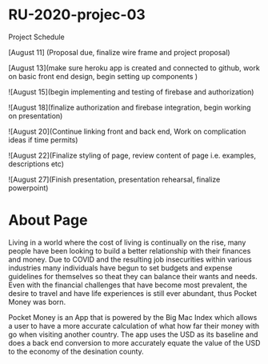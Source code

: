 # RU-2020-projec-03
Project Schedule

[August 11] (Proposal due, finalize wire frame and project proposal)

[August 13](make sure heroku app is created and connected to github, work on basic front end design, begin setting up components )

![August 15](begin implementing and testing of firebase and authorization)

![August 18](finalize authorization and firebase integration, begin working on presentation)

![August 20](Continue linking front and back end, Work on complication ideas if time permits)

![August 22](Finalize styling of page, review content of page i.e. examples, descriptions etc)

![August 27](Finish presentation, presentation rehearsal, finalize powerpoint)


# About Page

Living in a world where the cost of living is continually on the rise, many people have been looking to build a better relationship with their finances and money.  Due to COVID and the resulting job insecurities within various industries many individuals have begun to set budgets and expense guidelines for themselves so theat they can balance their wants and needs.  Even with the financial challenges that have become most prevalent, the desire to travel and have life experiences is still ever abundant, thus Pocket Money was born.

Pocket Money is an App that is powered by the Big Mac Index which allows a user to have a more accurate calculation of what how far their money with go when visiting another country.  The app uses the USD as its baseline and does a back end conversion to more accurately equate the value of the USD to the economy of the desination county.  